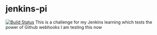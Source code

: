 # jenkins-pi
[![Build Status](http://ec2-35-176-15-97.eu-west-2.compute.amazonaws.com:8080/buildStatus/icon?job=jenkins-pi)](http://ec2-35-176-15-97.eu-west-2.compute.amazonaws.com:8080/job/jenkins-pi/)
This is a challenge for my Jenkins learning which tests the power of Github webhooks
I am testing this now
